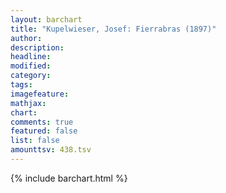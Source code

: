 ```yaml
---
layout: barchart
title: "Kupelwieser, Josef: Fierrabras (1897)"
author:
description:
headline:
modified:
category:
tags:
imagefeature: 
mathjax: 
chart: 
comments: true
featured: false
list: false
amounttsv: 438.tsv
---
```

{% include barchart.html %}
